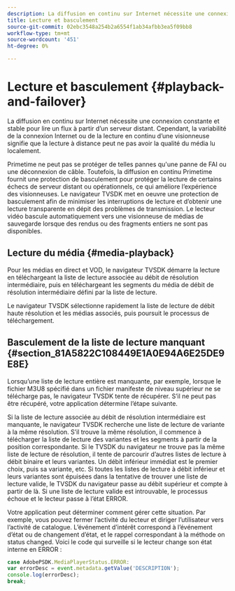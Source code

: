 ```yaml
---
description: La diffusion en continu sur Internet nécessite une connexion constante et stable pour lire un flux à partir d’un serveur distant. Cependant, la variabilité de la connexion Internet ou de la lecture en continu d’une visionneuse signifie que la lecture à distance peut ne pas avoir la qualité du média lu localement.
title: Lecture et basculement
source-git-commit: 02ebc3548a254b2a6554f1ab34afbb3ea5f09bb8
workflow-type: tm+mt
source-wordcount: '451'
ht-degree: 0%

---
```


# Lecture et basculement {#playback-and-failover}

La diffusion en continu sur Internet nécessite une connexion constante et stable pour lire un flux à partir d’un serveur distant. Cependant, la variabilité de la connexion Internet ou de la lecture en continu d’une visionneuse signifie que la lecture à distance peut ne pas avoir la qualité du média lu localement.

Primetime ne peut pas se protéger de telles pannes qu&#39;une panne de FAI ou une déconnexion de câble. Toutefois, la diffusion en continu Primetime fournit une protection de basculement pour protéger la lecture de certains échecs de serveur distant ou opérationnels, ce qui améliore l’expérience des visionneuses. Le navigateur TVSDK met en oeuvre une protection de basculement afin de minimiser les interruptions de lecture et d’obtenir une lecture transparente en dépit des problèmes de transmission. Le lecteur vidéo bascule automatiquement vers une visionneuse de médias de sauvegarde lorsque des rendus ou des fragments entiers ne sont pas disponibles.

## Lecture du média {#media-playback}

Pour les médias en direct et VOD, le navigateur TVSDK démarre la lecture en téléchargeant la liste de lecture associée au débit de résolution intermédiaire, puis en téléchargeant les segments du média de débit de résolution intermédiaire défini par la liste de lecture.

Le navigateur TVSDK sélectionne rapidement la liste de lecture de débit haute résolution et les médias associés, puis poursuit le processus de téléchargement.

## Basculement de la liste de lecture manquant {#section_81A5822C108449E1A0E94A6E25DE9E8E}

Lorsqu’une liste de lecture entière est manquante, par exemple, lorsque le fichier M3U8 spécifié dans un fichier manifeste de niveau supérieur ne se télécharge pas, le navigateur TVSDK tente de récupérer. S’il ne peut pas être récupéré, votre application détermine l’étape suivante.

Si la liste de lecture associée au débit de résolution intermédiaire est manquante, le navigateur TVSDK recherche une liste de lecture de variante à la même résolution. S’il trouve la même résolution, il commence à télécharger la liste de lecture des variantes et les segments à partir de la position correspondante. Si le TVSDK du navigateur ne trouve pas la même liste de lecture de résolution, il tente de parcourir d’autres listes de lecture à débit binaire et leurs variantes. Un débit inférieur immédiat est le premier choix, puis sa variante, etc. Si toutes les listes de lecture à débit inférieur et leurs variantes sont épuisées dans la tentative de trouver une liste de lecture valide, le TVSDK du navigateur passe au débit supérieur et compte à partir de là. Si une liste de lecture valide est introuvable, le processus échoue et le lecteur passe à l’état ERROR.

Votre application peut déterminer comment gérer cette situation. Par exemple, vous pouvez fermer l’activité du lecteur et diriger l’utilisateur vers l’activité de catalogue. L’événement d’intérêt correspond à l’événement d’état ou de changement d’état, et le rappel correspondant à la méthode on status changed. Voici le code qui surveille si le lecteur change son état interne en ERROR :

```js
case AdobePSDK.MediaPlayerStatus.ERROR:  
var errorDesc = event.metadata.getValue('DESCRIPTION'); 
console.log(errorDesc); 
break; 
```
